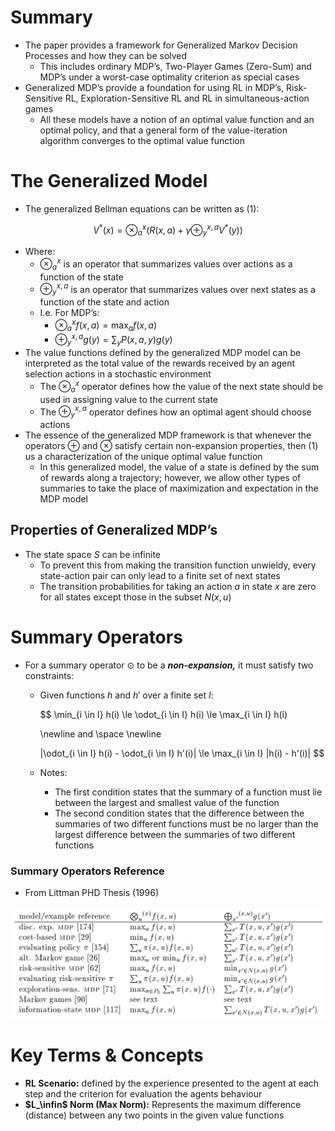 # Summary

- The paper provides a framework for Generalized Markov Decision Processes and how they can be solved
    - This includes ordinary MDP’s, Two-Player Games (Zero-Sum) and MDP’s under a worst-case optimality criterion as special cases
- Generalized MDP’s provide a foundation for using RL in MDP’s, Risk-Sensitive RL, Exploration-Sensitive RL and RL in simultaneous-action games
    - All these models have a notion of an optimal value function and an optimal policy, and that a general form of the value-iteration algorithm converges to the optimal value function

# The Generalized Model

- The generalized Bellman equations can be written as (1):

$$
V^*(x) = \otimes_a^x \Biggl ( R(x,a) + \gamma \oplus_y^{x,a} V^*(y) \Biggr )
$$

- Where:
    - $\otimes_a^x$ is an operator that summarizes values over actions as a function of the state
    - $\oplus_y^{x,a}$ is an operator that summarizes values over next states as a function of the state and action
    - I.e. For MDP’s:
        - $\otimes_a^x f(x,a) = \max_a f(x,a)$
        - $\oplus_y^{x,a} g(y) = \sum_y P(x,a,y)g(y)$
- The value functions defined by the generalized MDP model can be interpreted as the total value of the rewards received by an agent selection actions in a stochastic environment
    - The $\otimes_a^x$ operator defines how the value of the next state should be used in assigning value to the current state
    - The $\oplus_y^{x,a}$ operator defines how an optimal agent should choose actions
- The essence of the generalized MDP framework is that whenever the operators $\oplus$ and $\otimes$ satisfy certain non-expansion properties, then (1) us a characterization of the unique optimal value function
    - In this generalized model, the value of a state is defined by the sum of rewards along a trajectory; however, we allow other types of summaries to take the place of maximization and expectation in the MDP model

## Properties of Generalized MDP’s

- The state space $S$ can be infinite
    - To prevent this from making the transition function unwieldy, every state-action pair can only lead to a finite set of next states
    - The transition probabilities for taking an action $a$ in state $x$ are zero for all states except those in the subset $N(x,u)$

# Summary Operators

- For a summary operator $\odot$ to be a ***non-expansion,*** it must satisfy two constraints:
    - Given functions $h$ and $h'$ over a finite set $I$:

        $$
        \min_{i \in I} h(i) \le \odot_{i \in I} h(i) \le \max_{i \in I} h(i)

        \newline
        and \space \newline

        |\odot_{i \in I} h(i) - \odot_{i \in I} h'(i)| \le \max_{i \in I} |h(i) - h'(i)|
        $$

    - Notes:
        - The first condition states that the summary of a function must lie between the largest and smallest value of the function
        - The second condition states that the difference between the summaries of two different functions must be no larger than the largest difference between the summaries of two different functions

### Summary Operators Reference

- From Littman PHD Thesis (1996)

![Untitled](./Generalized%20RL%20Convergence%20&%20Applications/Untitled.png)

# Key Terms & Concepts

- **RL Scenario:** defined by the experience presented to the agent at each step and the criterion for evaluation the agents behaviour
- **$L_\infin$ Norm (Max Norm):** Represents the maximum difference (distance) between any two points in the given value functions